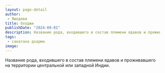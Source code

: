 ```yaml
---
layout: page-detail
author:
 - Яшодеви
title: бходжи
publishDate: "2024-09-01"
description: Название рода, входившего в состав племени ядавов и проживавшего на территории центральной или западной Индии.
tags:
 - санатана дхарма
image: 
---
```


Название рода, входившего в состав племени ядавов и проживавшего на территории центральной или западной Индии.

